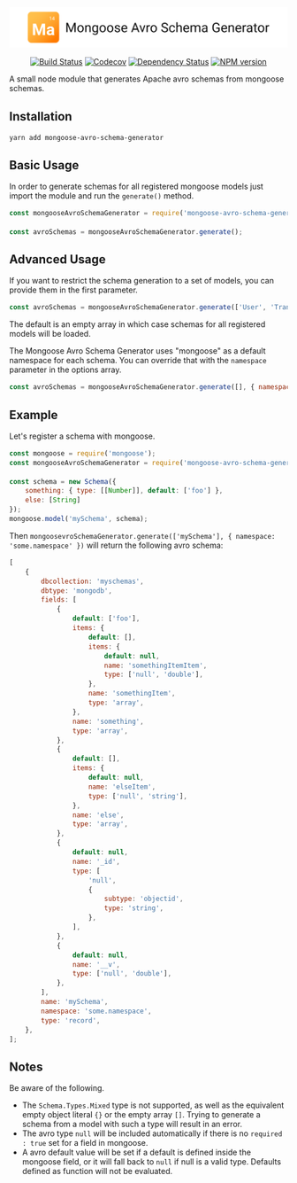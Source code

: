 <p align="center">
  <img alt="Mongoose Avro Schema Creator" src="./.github/logo.svg" width="888">
</p>

<p align="center">
  <a href="https://travis-ci.org/researchgate/mongoose-avro-schema-generator"><img alt="Build Status" src="https://travis-ci.org/researchgate/mongoose-avro-schema-generator.svg?branch=master"></a>
  <a href="https://codecov.io/gh/researchgate/mongoose-avro-schema-generator"><img alt="Codecov" src="https://img.shields.io/codecov/c/github/researchgate/mongoose-avro-schema-generator.svg"></a>
  <a href="https://dependencyci.com/github/researchgate/mongoose-avro-schema-generator"><img alt="Dependency Status" src="https://dependencyci.com/github/researchgate/mongoose-avro-schema-generator/badge"></a>
  <a href="https://www.npmjs.com/package/@researchgate/mongoose-avro-schema-generator"><img alt="NPM version" src="https://img.shields.io/npm/v/@researchgate/mongoose-avro-schema-generator.svg"></a>
</p>

A small node module that generates Apache avro schemas from mongoose schemas.

## Installation
```shell
yarn add mongoose-avro-schema-generator
```

## Basic Usage
In order to generate schemas for all registered mongoose models just import the module and run the `generate()` method.
```js
const mongooseAvroSchemaGenerator = require('mongoose-avro-schema-generator');

const avroSchemas = mongooseAvroSchemaGenerator.generate();
```

## Advanced Usage
If you want to restrict the schema generation to a set of models, you can provide them in the first parameter.
```js
const avroSchemas = mongooseAvroSchemaGenerator.generate(['User', 'Transaction']);
```
The default is an empty array in which case schemas for all registered models will be loaded.

The Mongoose Avro Schema Generator uses "mongoose" as a default namespace for each schema. You can override that with the `namespace` parameter in the options array. 
```js
const avroSchemas = mongooseAvroSchemaGenerator.generate([], { namespace: 'some.custom.namespace' });
```

## Example
Let's register a schema with mongoose.
```js
const mongoose = require('mongoose');
const mongooseAvroSchemaGenerator = require('mongoose-avro-schema-generator');

const schema = new Schema({
    something: { type: [[Number]], default: ['foo'] },
    else: [String]
});
mongoose.model('mySchema', schema);
```
Then `mongoosevroSchemaGenerator.generate(['mySchema'], { namespace: 'some.namespace' })` will return the following avro schema:
```js
[
    {
        dbcollection: 'myschemas',
        dbtype: 'mongodb',
        fields: [
            {
                default: ['foo'],
                items: {
                    default: [],
                    items: {
                        default: null,
                        name: 'somethingItemItem',
                        type: ['null', 'double'],
                    },
                    name: 'somethingItem',
                    type: 'array',
                },
                name: 'something',
                type: 'array',
            },
            {
                default: [],
                items: {
                    default: null,
                    name: 'elseItem',
                    type: ['null', 'string'],
                },
                name: 'else',
                type: 'array',
            },
            {
                default: null,
                name: '_id',
                type: [
                    'null',
                    {
                        subtype: 'objectid',
                        type: 'string',
                    },
                ],
            },
            {
                default: null,
                name: '__v',
                type: ['null', 'double'],
            },
        ],
        name: 'mySchema',
        namespace: 'some.namespace',
        type: 'record',
    },
];
```

## Notes
Be aware of the following.
* The `Schema.Types.Mixed` type is not supported, as well as the equivalent empty object literal `{}` or the empty array `[]`. Trying to generate a schema from a model with such a type will result in an error.
* The avro type `null` will be included automatically if there is no `required : true` set for a field in mongoose.
* A avro default value will be set if a default is defined inside the mongoose field, or it will fall back to `null` if null is a valid type. Defaults defined as function will not be evaluated.

